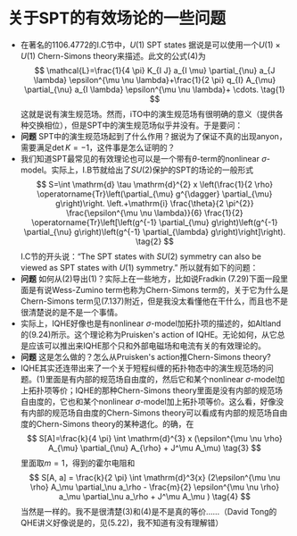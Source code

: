 关于SPT的有效场论的一些问题
======

- 在著名的1106.4772的I.C节中，$U(1)$ SPT states 据说是可以使用一个$U(1) \times U(1)$ Chern-Simons theory来描述。此文的公式(4)为
  $$
  \mathcal{L}=\frac{1}{4 \pi} K_{I J} a_{I \mu} \partial_{\nu} a_{J \lambda} \epsilon^{\mu \nu \lambda}+\frac{1}{2 \pi} q_{I} A_{\mu} \partial_{\nu} a_{I \lambda} \epsilon^{\mu \nu \lambda}+ \cdots. \tag{1}
  $$
  这就是说有演生规范场。然而，iTO中的演生规范场有很明确的意义（提供各种交换相位），但是SPT中的演生规范场似乎并没有。于是要问：
- **问题** SPT中的演生规范场起到了什么作用？据说为了保证不真的出现anyon，需要满足$\det K = -1$，这件事是怎么证明的？ 
- 我们知道SPT最常见的有效理论也可以是一个带有$\theta$-term的nonlinear $\sigma$-model。实际上，I.B节就给出了$SU(2)$保护的SPT的场论的一般形式
  $$
  S=\int \mathrm{d} \tau \mathrm{d}^{2} x \left(\frac{1}{2 \rho} \operatorname{Tr}\left(\partial_{\mu} g^{\dagger} \partial_{\mu} g\right)\right. \left.+\mathrm{i} \frac{\theta}{2 \pi^{2}} \frac{\epsilon^{\mu \nu \lambda}}{6} \frac{1}{2} \operatorname{Tr}\left[\left(g^{-1} \partial_{\mu} g\right)\left(g^{-1} \partial_{\nu} g\right)\left(g^{-1} \partial_{\lambda} g\right)\right]\right). \tag{2}
  $$
  I.C节的开头说：“The SPT states with $SU(2)$ symmetry can also be viewed as SPT states with $U(1)$ symmetry.” 所以就有如下的问题：
- **问题** 如何从$(2)$导出$(1)$？实际上在一些地方，比如说Fradkin (7.29)下面一段里面是有说Wess-Zumino term也称为Chern-Simons term的，关于它为什么是Chern-Simons term见(7.137)附近，但是我没太看懂他在干什么，而且也不是很清楚说的是不是一个事情。
- 实际上，IQHE好像也是有nonlinear $\sigma$-model加拓扑项的描述的，如Altland的(9.24)所示。这个理论称为Pruisken's action of IQHE。无论如何，从它总是应该可以推出来IQHE那个只和外部电磁场和电流有关的有效理论的。
- **问题** 这是怎么做的？怎么从Pruisken's action推Chern-Simons theory?
- IQHE其实还连带出来了一个关于短程纠缠的拓扑物态中的演生规范场的问题。$(1)$里面是有内部的规范场自由度的，然后它和某个nonlinear $\sigma$-model加上拓扑项等价；IQHE的那种Chern-Simons theory里面是没有内部的规范场自由度的，它也和某个nonlinear $\sigma$-model加上拓扑项等价。这么看，好像没有内部的规范场自由度的Chern-Simons theory可以看成有内部的规范场自由度的Chern-Simons theory的某种退化。的确，在
  $$
  S[A]=\frac{k}{4 \pi} \int \mathrm{d}^{3} x (\epsilon^{\mu \nu \rho} A_{\mu} \partial_{\nu} A_{\rho} + J^\mu A_\mu) \tag{3}
  $$
  里面取$m=1$，得到的霍尔电阻和
  $$
  S[A, a] = \frac{k}{2 \pi} \int \mathrm{d}^3{x} (2\epsilon^{\mu \nu \rho} A_\mu \partial_\nu a_\rho - \frac{m}{2} \epsilon^{\mu \nu \rho} a_\mu \partial_\nu a_\rho + J^\mu A_\mu )  \tag{4}
  $$
  当然是一样的。我不是很清楚$(3)$和$(4)$是不是真的等价……（David Tong的QHE讲义好像说是的，见(5.22)，我不知道有没有理解错）